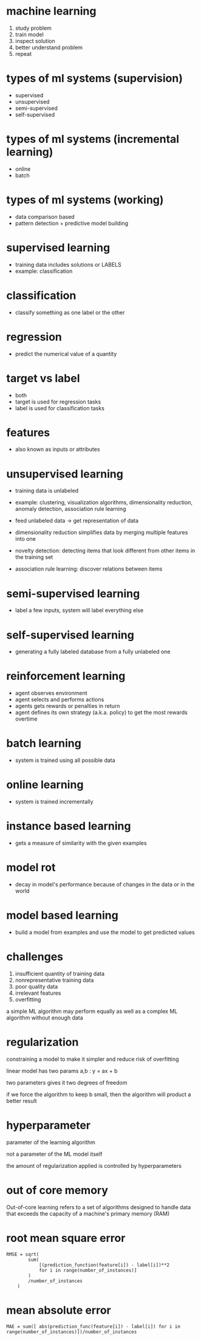 # machine learning

1. study problem
2. train model
3. inspect solution
4. better understand problem
5. repeat

# types of ml systems (supervision)

- supervised 
- unsupervised
- semi-supervised
- self-supervised

# types of ml systems (incremental learning)

- online
- batch

# types of ml systems (working)

- data comparison based
- pattern detection + predictive model building

# supervised learning

- training data includes solutions or LABELS
- example: classification

# classification

- classify something as one label or the other

# regression

- predict the numerical value of a quantity

# target vs label

- both 
- target is used for regression tasks
- label is used for classification tasks

# features

- also known as inputs or attributes

# unsupervised learning

- training data is unlabeled
- example: clustering, visualization algorithms, dimensionality reduction, anomaly detection, association rule learning
- feed unlabeled data -> get representation of data

- dimensionality reduction simplifies data by merging multiple features into one
- novelty detection: detecting items that look different from other items in the training set
- association rule learning: discover relations between items

# semi-supervised learning

- label a few inputs, system will label everything else

# self-supervised learning

- generating a fully labeled database from a fully unlabeled one

# reinforcement learning

- agent observes environment
- agent selects and performs actions
- agents gets rewards or penalties in return
- agent defines its own strategy (a.k.a. policy) to get the most rewards overtime

# batch learning

- system is trained using all possible data

# online learning

- system is trained incrementally

# instance based learning

- gets a measure of similarity with the given examples

# model rot

- decay in model's performance because of changes in the data or in the world

# model based learning

- build a model from examples and use the model to get predicted values


# challenges 

1. insufficient quantity of training data
2. nonrepresentative training data
3. poor quality data
4. irrelevant features
5. overfitting

a simple ML algorithm may perform equally as well as a complex ML algorithm without enough data


# regularization

constraining a model to make it simpler and reduce risk of overfitting

linear model has two params a,b : y = ax + b

two parameters gives it two degrees of freedom

if we force the algorithm to keep b small, then the algorithm will product a better result

# hyperparameter

parameter of the learning algorithm

not a parameter of the ML model itself

the amount of regularization applied is controlled by hyperparameters 

# out of core memory

Out-of-core learning refers to a set of algorithms designed to handle data that exceeds the capacity of a machine's primary memory (RAM)

# root mean square error

```
RMSE = sqrt(
		sum(
			[(prediction_function(feature[i]) - label[i])**2 
			for i in range(number_of_instances)]
		)
		/number_of_instances
	)
```

# mean absolute error

```
MAE = sum([ abs(prediction_func(feature[i]) - label[i]) for i in range(number_of_instances)])/number_of_instances
```

